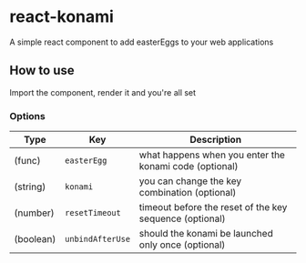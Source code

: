 # react-konami

A simple react component to add easterEggs to your web applications

## How to use
Import the component, render it and you're all set

### Options
| Type        | Key                 | Description
|------------ |---------------------|---------------------------------------------------------
| (func)      | `easterEgg`         | what happens when you enter the konami code (optional)
| (string)    | `konami`            | you can change the key combination (optional)
| (number)    | `resetTimeout`      | timeout before the reset of the key sequence (optional)
| (boolean)   | `unbindAfterUse`    | should the konami be launched only once (optional)